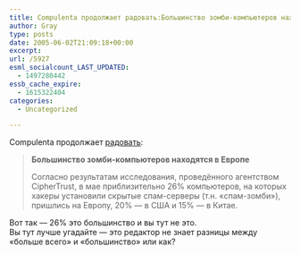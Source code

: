 ```yaml
---
title: Compulenta продолжает радовать:Большинство зомби-компьютеров находятся
author: Gray
type: posts
date: 2005-06-02T21:09:18+00:00
excerpt:
url: /5927
esml_socialcount_LAST_UPDATED:
  - 1497280442
essb_cache_expire:
  - 1615322404
categories:
  - Uncategorized

---
```








Compulenta продолжает <a href="http://net.compulenta.ru/185949/" target="_blank">радовать</a>:

> **Большинство зомби-компьютеров находятся в Европе**
> 
> Согласно результатам исследования, проведённого агентством CipherTrust, в мае приблизительно 26% компьютеров, на которых хакеры установили скрытые спам-серверы (т.н. &#171;спам-зомби&#187;), пришлись на Европу, 20% &#8212; в США и 15% &#8212; в Китае.

Вот так &#8212; 26% это большинство и вы тут не это.  
Вы тут лучше угадайте &#8212; это редактор не знает разницы между &#171;больше всего&#187; и &#171;большинство&#187; или как?
